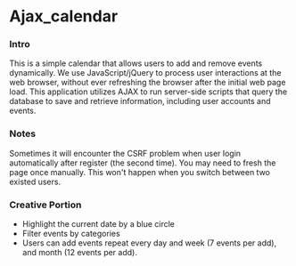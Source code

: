 # Ajax_calendar

### Intro
This is a simple calendar that allows users to add and remove events dynamically.
We use JavaScript/jQuery to process user interactions at the web browser, without ever refreshing the browser after the initial web page load. 
This application utilizes AJAX to run server-side scripts that query the database to save and retrieve information, including user accounts and events.

### Notes
Sometimes it will encounter the CSRF problem when user login automatically after register (the second time). You may need to fresh the page once manually.
This won't happen when you switch between two existed users.

### Creative Portion
- Highlight the current date by a blue circle
- Filter events by categories
- Users can add events repeat every day and week (7 events per add), and month (12 events per add).
